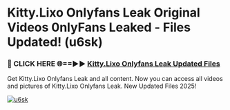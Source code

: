 # Kitty.Lixo Onlyfans Leak Original Videos 0nlyFans Leaked - Files Updated! (u6sk)

<h3>🔴 CLICK HERE 🌐==►► <a href="https://tinyurl.com/2jnfzry5" rel="nofollow">Kitty.Lixo Onlyfans Leak Updated Files</a></h3>

Get Kitty.Lixo Onlyfans Leak and all content. Now you can access all videos and pictures of Kitty.Lixo Onlyfans Leak. New Updated Files 2025!

[![u6sk](https://i.imgur.com/GyGTBgg.gif)](https://tinyurl.com/2jnfzry5)
